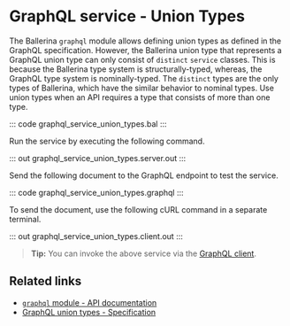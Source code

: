 # GraphQL service - Union Types

The Ballerina `graphql` module allows defining union types as defined in the GraphQL specification. However, the Ballerina union type that represents a GraphQL union type can only consist of `distinct` `service` classes. This is because the Ballerina type system is structurally-typed, whereas, the GraphQL type system is nominally-typed. The `distinct` types are the only types of Ballerina, which have the similar behavior to nominal types. Use union types when an API requires a type that consists of more than one type.

::: code graphql_service_union_types.bal :::

Run the service by executing the following command.

::: out graphql_service_union_types.server.out :::

Send the following document to the GraphQL endpoint to test the service.

::: code graphql_service_union_types.graphql :::

To send the document, use the following cURL command in a separate terminal.

::: out graphql_service_union_types.client.out :::

>**Tip:** You can invoke the above service via the [GraphQL client](/learn/by-example/graphql-client-query-endpoint/).

## Related links
- [`graphql` module - API documentation](https://lib.ballerina.io/ballerina/graphql/latest)
- [GraphQL union types - Specification](/spec/graphql/#43-unions)
